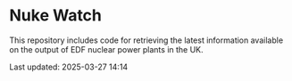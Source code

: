 # Nuke Watch

This repository includes code for retrieving the latest information available on the output of EDF nuclear power plants in the UK.

Last updated: 2025-03-27 14:14